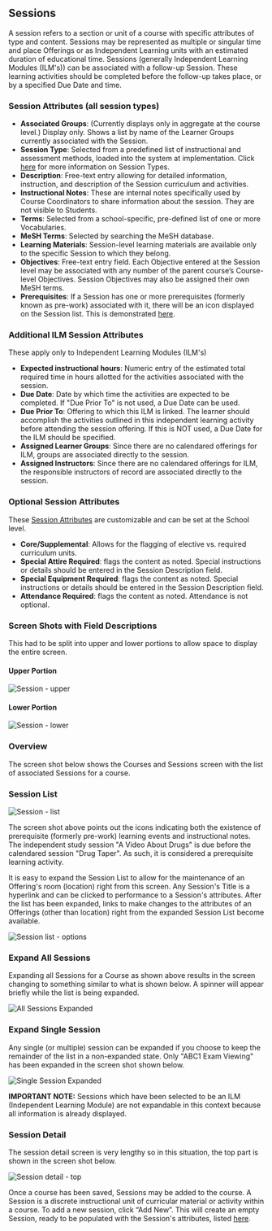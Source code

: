 ## Sessions

A session refers to a section or unit of a course with specific attributes of type and content. Sessions may be represented as multiple or singular time and place Offerings or as Independent Learning units with an estimated duration of educational time. Sessions (generally Independent Learning Modules (ILM's)) can be associated with a follow-up Session. These learning activities should be completed before the follow-up takes place, or by a specified Due Date and time.

### Session Attributes (all session types)

* **Associated Groups**: (Currently displays only in aggregate at the course level.) Display only. Shows a list by name of the Learner Groups currently associated with the Session.
* **Session Type**: Selected from a predefined list of instructional and assessment methods, loaded into the system at implementation. Click [here](https://iliosproject.gitbook.io/ilios-user-guide/schools/session-types) for more information on Session Types.
* **Description**: Free-text entry allowing for detailed information, instruction, and description of the Session curriculum and activities.
* **Instructional Notes**: These are internal notes specifically used by Course Coordinators to share information about the session. They are not visible to Students.
* **Terms**: Selected from a school-specific, pre-defined list of one or more Vocabularies.
* **MeSH Terms**: Selected by searching the MeSH database.
* **Learning Materials**: Session-level learning materials are available only to the specific Session to which they belong.
* **Objectives**: Free-text entry field. Each Objective entered at the Session level may be associated with any number of the parent course’s Course-level Objectives. Session Objectives may also be assigned their own MeSH terms.
* **Prerequisites**: If a Session has one or more prerequisites (formerly known as pre-work) associated with it, there will be an icon displayed on the Session list. This is demonstrated [here](https://iliosproject.gitbook.io/ilios-user-guide/courses-and-sessions/sessions#session-list).

### Additional ILM Session Attributes

These apply only to Independent Learning Modules (ILM's)

* **Expected instructional hours**: Numeric entry of the estimated total required time in hours allotted for the activities associated with the session.
* **Due Date**: Date by which time the activities are expected to be completed. If "Due Prior To" is not used, a Due Date can be used.
* **Due Prior To**: Offering to which this ILM is linked. The learner should accomplish the activities outlined in this independent learning activity before attending the session offering. If this is NOT used, a Due Date for the ILM should be specified.
* **Assigned Learner Groups**: Since there are no calendared offerings for ILM, groups are associated directly to the session.
* **Assigned Instructors**: Since there are no calendared offerings for ILM, the responsible instructors of record are associated directly to the session.

### Optional Session Attributes

These [Session Attributes](https://iliosproject.gitbook.io/ilios-user-guide/schools/session-attributes) are customizable and can be set at the School level.

* **Core/Supplemental**: Allows for the flagging of elective vs. required curriculum units.
* **Special Attire Required**: flags the content as noted. Special instructions or details should be entered in the Session Description field.
* **Special Equipment Required**: flags the content as noted. Special instructions or details should be entered in the Session Description field.
* **Attendance Required**: flags the content as noted. Attendance is not optional.

### Screen Shots with Field Descriptions

This had to be split into upper and lower portions to allow space to display the entire screen.

#### Upper Portion

![Session - upper](../../images/sessions_main_page/session_upper.png)

#### Lower Portion

![Session - lower](../../images/sessions_main_page/session_lower.png)

### Overview

The screen shot below shows the Courses and Sessions screen with the list of associated Sessions for a course.

### Session List

![Session - list](../../images/sessions_main_page/session_list1.png)

The screen shot above points out the icons indicating both the existence of prerequisite (formerly pre-work) learning events and instructional notes. The independent study session "A Video About Drugs" is due before the calendared session "Drug Taper". As such, it is considered a prerequisite learning activity.

It is easy to expand the Session List to allow for the maintenance of an Offering's room (location) right from this screen. Any Session's Title is a hyperlink and can be clicked to performance to a Session's attributes. After the list has been expanded, links to make changes to the attributes of an Offerings (other than location) right from the expanded Session List become available.

![Session list - options](../../images/sessions_main_page/session_list_exp_options.png)

### Expand All Sessions

Expanding all Sessions for a Course as shown above results in the screen changing to something similar to what is shown below. A spinner will appear briefly while the list is being expanded.

![All Sessions Expanded](../../images/sessions_main_page/session_list_exp_all.png)

### Expand Single Session

Any single (or multiple) session can be expanded if you choose to keep the remainder of the list in a non-expanded state. Only "ABC1 Exam Viewing" has been expanded in the screen shot shown below.

![Single Session Expanded](../../images/sessions_main_page/session_list_exp_one.png)

**IMPORTANT NOTE:** Sessions which have been selected to be an ILM (Independent Learning Module) are not expandable in this context because all information is already displayed.

### Session Detail

The session detail screen is very lengthy so in this situation, the top part is shown in the screen shot below.

![Session detail - top](../../images/sessions_main_page/sess_update_1.png)

Once a course has been saved, Sessions may be added to the course. A Session is a discrete instructional unit of curricular material or activity within a course. To add a new session, click “Add New”. This will create an empty Session, ready to be populated with the Session's attributes, listed [here](https://iliosproject.gitbook.io/ilios-user-guide/courses-and-sessions/sessions#session-attributes-all-session-types).
